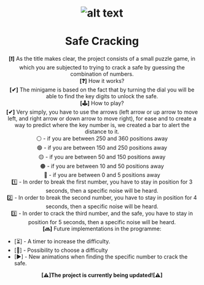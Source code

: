 # <div class="logo" align = 'center'>![alt text](https://user-images.githubusercontent.com/111748828/224175415-5660e0ec-1de2-430f-a8ae-50342ba2184e.png)<div>
<h1 align = 'center'>Safe Cracking</h1>
<p align = "center"><b>[❗]</b> As the title makes clear, the project consists of a small puzzle game, in which you are subjected to trying to crack a safe by guessing the combination of numbers.<br>
<b>[❓]</b> How it works?<br>
<b>[✔]</b> The minigame is based on the fact that by turning the dial you will be able to find the key digits to unlock the safe.<br>
<b>[🕹️]</b> How to play?<br>
<b>[✔]</b> Very simply, you have to use the arrows (left arrow or up arrow to move left, and right arrow or down arrow to move right), for ease and to create a way to predict where the key number is, we created a bar to alert the distance to it.<br>
⚪ - if you are between 250 and 360 positions away<br>
🟢 - if you are between 150 and 250 positions away<br>
🟡 - if you are between 50 and 150 positions away<br>
🟠 - if you are between 10 and 50 positions away<br>
🔴 - if you are between 0 and 5 positions away<br>
1️⃣ - In order to break the first number, you have to stay in position for 3 seconds, then a specific noise will be heard.<br>
2️⃣ - In order to break the second number, you have to stay in position for 4 seconds, then a specific noise will be heard.<br>
3️⃣ - In order to crack the third number, and the safe, you have to stay in position for 5 seconds, then a specific noise will be heard.<br>
<b>[🔜]</b> Future implementations in the programme:<br>
<ul>
<li>[⏳] - A timer to increase the difficulty.</li>
<li>[🧠] - Possibility to choose a difficulty</li>
<li>[▶] - New animations when finding the specific number to crack the safe.</li></ul></p>
<p align = "center"><b>[⚠]The project is currently being updated![⚠]</b></p>
